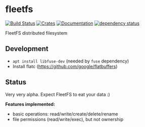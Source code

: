 # fleetfs
[![Build Status](https://travis-ci.com/fleetfs/fleetfs.svg?branch=master)](https://travis-ci.com/fleetfs/fleetfs)
[![Crates](https://img.shields.io/crates/v/fleetfs.svg)](https://crates.io/crates/fleetfs)
[![Documentation](https://docs.rs/fleetfs/badge.svg)](https://docs.rs/fleetfs)
[![dependency status](https://deps.rs/repo/github/fleetfs/fleetfs/status.svg)](https://deps.rs/repo/github/fleetfs/fleetfs)

FleetFS distributed filesystem

## Development
* `apt install libfuse-dev` (needed by `fuse` dependency)
* Install flatc (https://github.com/google/flatbuffers)

## Status
Very very alpha. Expect FleetFS to eat your data :)

**Features implemented:**
* basic operations: read/write/create/delete/rename
* file permissions (read/write/exec), but not ownership

